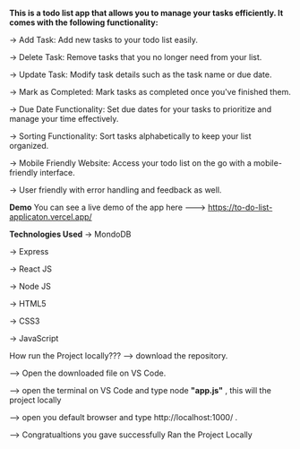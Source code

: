 


**This is a todo list app that allows you to manage your tasks efficiently. It comes with the following functionality:**

-> Add Task: Add new tasks to your todo list easily.

-> Delete Task: Remove tasks that you no longer need from your list.

-> Update Task: Modify task details such as the task name or due date.

-> Mark as Completed: Mark tasks as completed once you've finished them.

-> Due Date Functionality: Set due dates for your tasks to prioritize and manage your time effectively.

-> Sorting Functionality: Sort tasks alphabetically to keep your list organized.

-> Mobile Friendly Website: Access your todo list on the go with a mobile-friendly interface.

-> User friendly with error handling and feedback as well. 

**Demo**
You can see a live demo of the app here --->  https://to-do-list-applicaton.vercel.app/

**Technologies Used**
-> MondoDB

-> Express

-> React JS

-> Node JS

-> HTML5

-> CSS3

-> JavaScript

How run the Project locally???
--> download the repository. 

--> Open the downloaded file on VS Code. 

--> open the terminal on VS Code and type node **"app.js"** , this will the project locally 

--> open you default browser and type http://localhost:1000/ .

--> Congratualtions you gave successfully Ran the Project Locally 

